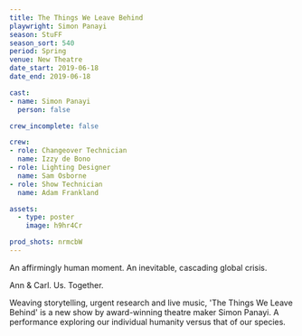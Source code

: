 ```yaml
---
title: The Things We Leave Behind
playwright: Simon Panayi
season: StuFF
season_sort: 540
period: Spring
venue: New Theatre  
date_start: 2019-06-18
date_end: 2019-06-18

cast: 
- name: Simon Panayi
  person: false 

crew_incomplete: false 

crew:
- role: Changeover Technician
  name: Izzy de Bono
- role: Lighting Designer
  name: Sam Osborne
- role: Show Technician
  name: Adam Frankland

assets:
  - type: poster
    image: h9hr4Cr  

prod_shots: nrmcbW  
---
```


An affirmingly human moment. An inevitable, cascading global crisis.

Ann & Carl. Us. Together.

Weaving storytelling, urgent research and live music, 'The Things We Leave Behind' is a new show by award-winning theatre maker Simon Panayi. A performance exploring our individual humanity versus that of our species.